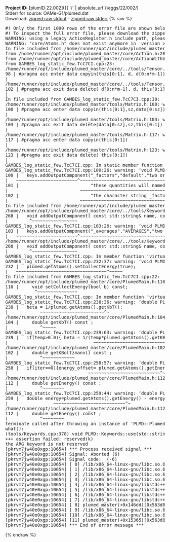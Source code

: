 **Project ID:** [plumID:22.002]({{ '/' | absolute_url }}eggs/22/002/)  
Stderr for source:  OAMe-G1/plumed.dat   
Download: [zipped raw stdout](plumed.dat.plumed_master.stdout.txt.zip) - [zipped raw stderr](plumed.dat.plumed_master.stderr.txt.zip) 
{% raw %}
<pre>
#! Only the first 1000 rows of the error file are shown below
#! To inspect the full error file, please download the zipped raw stderr file above
WARNING: using a legacy ActionRegister.h include path, please use <<#include "core/ActionRegister.h">>
WARNING: "core/Atoms.h" does not exist anymore in  version >=2.10, you should change your code.
In file included from /home/runner/opt/include/plumed_master/core/../tools/Tools.h:27,
from /home/runner/opt/include/plumed_master/core/Action.h:28,
from /home/runner/opt/include/plumed_master/core/ActionWithValue.h:25,
from GAMBES_log_static_few.TcC7CI.cpp:23:
/home/runner/opt/include/plumed_master/core/../tools/Tensor.h:98: warning: ignoring ‘#pragma acc enter’ [-Wunknown-pragmas]
98 | #pragma acc enter data copyin(this[0:1], d, d[0:n*m-1])
|
/home/runner/opt/include/plumed_master/core/../tools/Tensor.h:102: warning: ignoring ‘#pragma acc exit’ [-Wunknown-pragmas]
102 | #pragma acc exit data delete( d[0:n*m-1], d, this[0:1])
|
In file included from GAMBES_log_static_few.TcC7CI.cpp:30:
/home/runner/opt/include/plumed_master/tools/Matrix.h:100: warning: ignoring ‘#pragma acc enter’ [-Wunknown-pragmas]
100 | #pragma acc enter data copyin(this[0:1],sz,data[0:sz])
|
/home/runner/opt/include/plumed_master/tools/Matrix.h:103: warning: ignoring ‘#pragma acc exit’ [-Wunknown-pragmas]
103 | #pragma acc exit data delete(data[0:sz],sz,this[0:1])
|
/home/runner/opt/include/plumed_master/tools/Matrix.h:117: warning: ignoring ‘#pragma acc enter’ [-Wunknown-pragmas]
117 | #pragma acc enter data copyin(this[0:1])
|
/home/runner/opt/include/plumed_master/tools/Matrix.h:123: warning: ignoring ‘#pragma acc exit’ [-Wunknown-pragmas]
123 | #pragma acc exit data delete( this[0:1])
|
GAMBES_log_static_few.TcC7CI.cpp: In static member function ‘static void PLMD::bias::GAMBESL::registerKeywords(PLMD::Keywords&)’:
GAMBES_log_static_few.TcC7CI.cpp:100:26: warning: ‘void PLMD::Keywords::addOutputComponent(const std::string&, const std::string&, const std::string&)’ is deprecated: Use addOutputComponent with four argument and specify valid types for value from scalar/vector/matrix/grid [-Wdeprecated-declarations]
100 |   keys.addOutputComponent("_factors","default","two or more weighing factors for bias"
|   ~~~~~~~~~~~~~~~~~~~~~~~^~~~~~~~~~~~~~~~~~~~~~~~~~~~~~~~~~~~~~~~~~~~~~~~~~~~~~~~~~~~~
101 |                           "these quantities will named with  the gaussian number followed by "
|                           ~~~~~~~~~~~~~~~~~~~~~~~~~~~~~~~~~~~~~~~~~~~~~~~~~~~~~~~~~~~~~~~~~~~~
102 |                           "the character string _factors. These quantities tell the user the value of the factor ");
|                           ~~~~~~~~~~~~~~~~~~~~~~~~~~~~~~~~~~~~~~~~~~~~~~~~~~~~~~~~~~~~~~~~~~~~~~~~~~~~~~~~~~~~~~~~~
In file included from /home/runner/opt/include/plumed_master/core/Action.h:27:
/home/runner/opt/include/plumed_master/core/../tools/Keywords.h:268:8: note: declared here
268 |   void addOutputComponent( const std::string& name, const std::string& key, const std::string& descr );
|        ^~~~~~~~~~~~~~~~~~
GAMBES_log_static_few.TcC7CI.cpp:103:26: warning: ‘void PLMD::Keywords::addOutputComponent(const std::string&, const std::string&, const std::string&)’ is deprecated: Use addOutputComponent with four argument and specify valid types for value from scalar/vector/matrix/grid [-Wdeprecated-declarations]
103 |   keys.addOutputComponent("_averages","AVERAGES","two or more the averages");
|   ~~~~~~~~~~~~~~~~~~~~~~~^~~~~~~~~~~~~~~~~~~~~~~~~~~~~~~~~~~~~~~~~~~~~~~~~~~
/home/runner/opt/include/plumed_master/core/../tools/Keywords.h:268:8: note: declared here
268 |   void addOutputComponent( const std::string& name, const std::string& key, const std::string& descr );
|        ^~~~~~~~~~~~~~~~~~
GAMBES_log_static_few.TcC7CI.cpp: In member function ‘virtual void PLMD::bias::GAMBESL::prepare()’:
GAMBES_log_static_few.TcC7CI.cpp:232:37: warning: ‘void PLMD::PlumedMain::DeprecatedAtoms::setCollectEnergy(bool) const’ is deprecated [-Wdeprecated-declarations]
232 |   plumed.getAtoms().setCollectEnergy(true);
|   ~~~~~~~~~~~~~~~~~~~~~~~~~~~~~~~~~~^~~~~~
In file included from GAMBES_log_static_few.TcC7CI.cpp:22:
/home/runner/opt/include/plumed_master/core/PlumedMain.h:110:10: note: declared here
110 |     void setCollectEnergy(bool b) const;
|          ^~~~~~~~~~~~~~~~
GAMBES_log_static_few.TcC7CI.cpp: In member function ‘virtual void PLMD::bias::GAMBESL::calculate()’:
GAMBES_log_static_few.TcC7CI.cpp:238:36: warning: ‘double PLMD::PlumedMain::DeprecatedAtoms::getKbT() const’ is deprecated: Use Action::getkBT() N.B. this function also reads the TEMP keyword from the input for you. [-Wdeprecated-declarations]
238 |   beta = 1/plumed.getAtoms().getKbT();
|            ~~~~~~~~~~~~~~~~~~~~~~~~^~
/home/runner/opt/include/plumed_master/core/PlumedMain.h:104:12: note: declared here
104 |     double getKbT() const ;
|            ^~~~~~
GAMBES_log_static_few.TcC7CI.cpp:239:63: warning: ‘double PLMD::PlumedMain::DeprecatedAtoms::getKBoltzmann() const’ is deprecated: Use Action::getKBoltzmann(). [-Wdeprecated-declarations]
239 |   if(temp>0.0){ beta = 1/(temp*plumed.getAtoms().getKBoltzmann()) ; }
|                                ~~~~~~~~~~~~~~~~~~~~~~~~~~~~~~~^~
/home/runner/opt/include/plumed_master/core/PlumedMain.h:102:12: note: declared here
102 |     double getKBoltzmann() const ;
|            ^~~~~~~~~~~~~
GAMBES_log_static_few.TcC7CI.cpp:258:57: warning: ‘double PLMD::PlumedMain::DeprecatedAtoms::getEnergy() const’ is deprecated [-Wdeprecated-declarations]
258 |   if(iter==0){energy_offset= plumed.getAtoms().getEnergy();}
|                              ~~~~~~~~~~~~~~~~~~~~~~~~~~~^~
/home/runner/opt/include/plumed_master/core/PlumedMain.h:112:12: note: declared here
112 |     double getEnergy() const ;
|            ^~~~~~~~~
GAMBES_log_static_few.TcC7CI.cpp:259:44: warning: ‘double PLMD::PlumedMain::DeprecatedAtoms::getEnergy() const’ is deprecated [-Wdeprecated-declarations]
259 |   double energy=plumed.getAtoms().getEnergy() - energy_offset;
|                 ~~~~~~~~~~~~~~~~~~~~~~~~~~~^~
/home/runner/opt/include/plumed_master/core/PlumedMain.h:112:12: note: declared here
112 |     double getEnergy() const ;
|            ^~~~~~~~~
terminate called after throwing an instance of 'PLMD::Plumed::ExceptionError'
what():
(tools/Keywords.cpp:378) void PLMD::Keywords::use(std::string_view)
+++ assertion failed: reserved(k)
the ARG keyword is not reserved
[pkrvm7jw40e0xgp:10654] *** Process received signal ***
[pkrvm7jw40e0xgp:10654] Signal: Aborted (6)
[pkrvm7jw40e0xgp:10654] Signal code:  (-6)
[pkrvm7jw40e0xgp:10654] [ 0] /lib/x86_64-linux-gnu/libc.so.6(+0x45330)[0x7fe24b245330]
[pkrvm7jw40e0xgp:10654] [ 1] /lib/x86_64-linux-gnu/libc.so.6(pthread_kill+0x11c)[0x7fe24b29eb2c]
[pkrvm7jw40e0xgp:10654] [ 2] /lib/x86_64-linux-gnu/libc.so.6(gsignal+0x1e)[0x7fe24b24527e]
[pkrvm7jw40e0xgp:10654] [ 3] /lib/x86_64-linux-gnu/libc.so.6(abort+0xdf)[0x7fe24b2288ff]
[pkrvm7jw40e0xgp:10654] [ 4] /lib/x86_64-linux-gnu/libstdc++.so.6(+0xa5ff5)[0x7fe24b6a5ff5]
[pkrvm7jw40e0xgp:10654] [ 5] /lib/x86_64-linux-gnu/libstdc++.so.6(+0xbb0da)[0x7fe24b6bb0da]
[pkrvm7jw40e0xgp:10654] [ 6] /lib/x86_64-linux-gnu/libstdc++.so.6(_ZSt10unexpectedv+0x0)[0x7fe24b6a5a55]
[pkrvm7jw40e0xgp:10654] [ 7] /lib/x86_64-linux-gnu/libstdc++.so.6(+0xa5a6f)[0x7fe24b6a5a6f]
[pkrvm7jw40e0xgp:10654] [ 8] plumed_master(+0x146dd)[0x563d87d836dd]
[pkrvm7jw40e0xgp:10654] [ 9] /lib/x86_64-linux-gnu/libc.so.6(+0x2a1ca)[0x7fe24b22a1ca]
[pkrvm7jw40e0xgp:10654] [10] /lib/x86_64-linux-gnu/libc.so.6(__libc_start_main+0x8b)[0x7fe24b22a28b]
[pkrvm7jw40e0xgp:10654] [11] plumed_master(+0x15365)[0x563d87d84365]
[pkrvm7jw40e0xgp:10654] *** End of error message ***
</pre>
{% endraw %}
